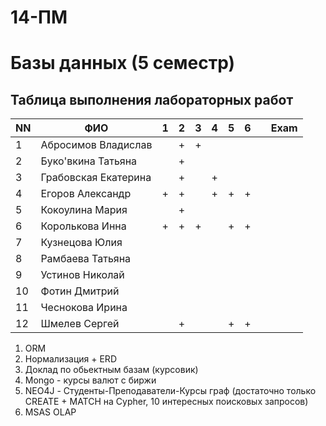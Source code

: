 # 14-ПМ
# Базы данных (5 семестр)
## Таблица выполнения лабораторных работ

| NN  | ФИО                  | 1   | 2   | 3   | 4   | 5   | 6   |     | Exam |
| --- | -------------------- | --- | --- | --- | --- | --- | --- | --- | ---- |
| 1   | Абросимов Владислав  |     | +   | +   |     |     |     |     |      |
| 2   | Буко'вкина Татьяна   |     | +   |     |     |     |     |     |      |
| 3   | Грабовская Екатерина |     | +   |     | +   |     |     |     |      |
| 4   | Егоров Александр     | +   | +   |     | +   | +   | +   |     |      |
| 5   | Кокоулина Мария      |     | +   |     |     |     |     |     |      |
| 6   | Королькова Инна      | +   | +   | +   |     | +   | +   |     |      |
| 7   | Кузнецова Юлия       |     |     |     |     |     |     |     |      |
| 8   | Рамбаева Татьяна     |     |     |     |     |     |     |     |      |
| 9   | Устинов Николай      |     |     |     |     |     |     |     |      |
| 10  | Фотин Дмитрий        |     |     |     |     |     |     |     |      |
| 11  | Чеснокова Ирина      |     |     |     |     |     |     |     |      |
| 12  | Шмелев Сергей        |     | +   |     |     | +   | +   |     |      |

1. ORM
2. Нормализация + ERD
3. Доклад по обьектным базам (курсовик)
4. Mongo - курсы валют с биржи
5. NEO4J - Студенты-Преподаватели-Курсы граф (достаточно только CREATE + MATCH на Cypher, 10 интересных поисковых запросов)
6. MSAS OLAP

